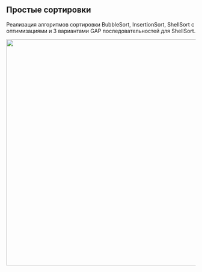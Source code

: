 <h2>Простые сортировки </h2>
<p>Реализация алгоритмов сортировки BubbleSort, InsertionSort, ShellSort с оптимизациями и 3 вариантами GAP последовательностей для ShellSort.</p>
<img src="https://github.com/letov/data-structures-and-algorithms-course-solutions/blob/main/11-simple-sorts/images/1.png?raw=true" width="600">
